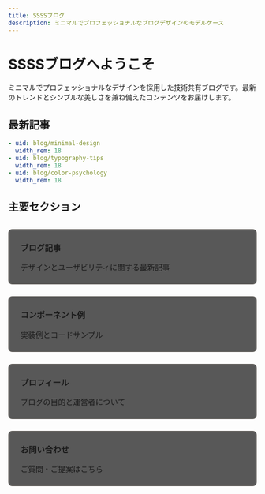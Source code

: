 ```yaml
---
title: SSSSブログ
description: ミニマルでプロフェッショナルなブログデザインのモデルケース
---
```


# SSSSブログへようこそ

ミニマルでプロフェッショナルなデザインを採用した技術共有ブログです。最新のトレンドとシンプルな美しさを兼ね備えたコンテンツをお届けします。

## 最新記事

```yaml cards
- uid: blog/minimal-design
  width_rem: 18
- uid: blog/typography-tips
  width_rem: 18
- uid: blog/color-psychology
  width_rem: 18
```

## 主要セクション

<div class="section-cards">
  <a href="/blog" class="section-card">
    <h3>ブログ記事</h3>
    <p>デザインとユーザビリティに関する最新記事</p>
  </a>
  
  <a href="/examples" class="section-card">
    <h3>コンポーネント例</h3>
    <p>実装例とコードサンプル</p>
  </a>
  
  <a href="/about" class="section-card">
    <h3>プロフィール</h3>
    <p>ブログの目的と運営者について</p>
  </a>
  
  <a href="/contact" class="section-card">
    <h3>お問い合わせ</h3>
    <p>ご質問・ご提案はこちら</p>
  </a>
</div>

<style>
  .section-cards {
    display: grid;
    grid-template-columns: repeat(auto-fill, minmax(280px, 1fr));
    gap: 1.5rem;
    margin: 2rem 0;
  }
  
  .section-card {
    background-color: rgba(18, 18, 18, 0.7);
    border: 1px solid rgba(138, 115, 85, 0.15);
    border-radius: 8px;
    padding: 1.5rem;
    text-decoration: none;
    color: var(--content-color);
    transition: transform 0.3s, box-shadow 0.3s;
  }
  
  .section-card:hover {
    transform: translateY(-5px);
    box-shadow: 0 8px 16px rgba(0, 0, 0, 0.2);
    border-color: rgba(138, 115, 85, 0.3);
  }
  
  .section-card h3 {
    margin-top: 0;
    color: var(--front-blue);
  }
  
  .section-card p {
    margin-bottom: 0;
    font-size: 0.95rem;
  }
</style>
